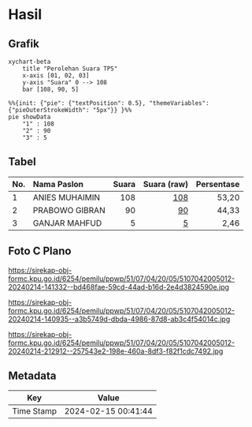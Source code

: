 # Hasil

## Grafik

```mermaid
xychart-beta
    title "Perolehan Suara TPS"
    x-axis [01, 02, 03]
    y-axis "Suara" 0 --> 108
    bar [108, 90, 5]
```

```mermaid
%%{init: {"pie": {"textPosition": 0.5}, "themeVariables": {"pieOuterStrokeWidth": "5px"}} }%%
pie showData
    "1" : 108
    "2" : 90
    "3" : 5
```

## Tabel

| No. | Nama Paslon    | Suara | Suara (raw) | Persentase |
|:--- |:-------------- | -----:| -----------:| ----------:|
| 1   | ANIES MUHAIMIN | 108   | [108][p-1]  | 53,20      |
| 2   | PRABOWO GIBRAN | 90    | [90][p-2]   | 44,33      |
| 3   | GANJAR MAHFUD  | 5     | [5][p-3]    | 2,46       |


[p-1]: https://github.com/gigit-pemilu/pemilu-2024-51-bali/blob/main/pilpres/hitung-suara/sub/51-bali/sub/07-karangasem/sub/04-karangasem/sub/2005-tumbu/sub/012-tps/sub/paslon-1.txt
[p-2]: https://github.com/gigit-pemilu/pemilu-2024-51-bali/blob/main/pilpres/hitung-suara/sub/51-bali/sub/07-karangasem/sub/04-karangasem/sub/2005-tumbu/sub/012-tps/sub/paslon-2.txt
[p-3]: https://github.com/gigit-pemilu/pemilu-2024-51-bali/blob/main/pilpres/hitung-suara/sub/51-bali/sub/07-karangasem/sub/04-karangasem/sub/2005-tumbu/sub/012-tps/sub/paslon-3.txt

## Foto C Plano

https://sirekap-obj-formc.kpu.go.id/6254/pemilu/ppwp/51/07/04/20/05/5107042005012-20240214-141332--bd468fae-59cd-44ad-b16d-2e4d3824590e.jpg

https://sirekap-obj-formc.kpu.go.id/6254/pemilu/ppwp/51/07/04/20/05/5107042005012-20240214-140935--a3b5749d-dbda-4986-87d8-ab3c4f54014c.jpg

https://sirekap-obj-formc.kpu.go.id/6254/pemilu/ppwp/51/07/04/20/05/5107042005012-20240214-212912--257543e2-198e-460a-8df3-f82f1cdc7492.jpg


## Metadata

| Key        | Value               |
| ---------- | ------------------- |
| Time Stamp | 2024-02-15 00:41:44 |



